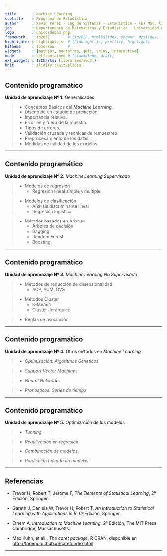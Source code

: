 ```yaml
---

title       : Machine Learning
subtitle    : Programa de Estadística  
author      : Kevin Pérez - Ing de Sistemas - Estadístico - (E) MSc. Ciencia de Datos  
job         : Departamento de Matemáticas y Estadística - Universidad de Córdoba
logo        : unicordoba3.png
framework   : io2012        # {io2012, html5slides, shower, dzslides, ...}
highlighter : highlight.js  # {highlight.js, prettify, highlight}
hitheme     : tomorrow      # 
widgets     : [mathjax, bootstrap, quiz, shiny, interactive]            
mode        : selfcontained # {standalone, draft}
ext_widgets : {rCharts: [libraries/nvd3]}
knit        : slidify::knit2slides
---
```


## Contenido programático 

**Unidad de aprendizaje Nº 1.** Generalidades 

> - Conceptos Básicos del **_Machine Learning_**.
> - Diseño de un estudio de predicción. 
> - Importancia relativa. 
> - Error en y fuera de la muestra. 
> - Tipos de errores. 
> - Validación cruzada y tecnicas de remuestreo. 
> - Preprocesamiento de los datos. 
> - Medidas de calidad de los modelos 

---

## Contenido programático 

**Unidad de aprendizaje Nº 2.**  _Machine Learning Supervisado_

> - Modelos de regresión 
>   - Regresión lineal simple y multiple 

> - Modelos de clasificación 
>   - Análisis discriminante lineal 
>   - Regresión logistica 

> - Métodos basados en Árboles 
>   - Árboles de decisión
>   - Bagging
>   - Random Forest 
>   - Boosting

---

## Contenido programático 

**Unidad de aprendizaje Nº 3.**  _Machine Learning No Supervisado_

> - Métodos de reducción de dimensionalidad 
>   - ACP, ACM, DVS

> - Métodos Cluster 
>   - K-Means 
>   - Cluster Jerárquico  

> - Reglas de asociación 

---

## Contenido programático 

**Unidad de aprendizaje Nº 4.**  Otros métodos en _Machine Learning_

> - _Optimización: Algoritmos Geneticos_

> - _Support Vector Machines_

> - _Neural Networks_

> - _Pronosticos: Series de tiempo_

---

## Contenido programático 

**Unidad de aprendizaje Nº 5.**  Optimización de los modelos 

> - _Tunning_

> - _Regulización en regresión_

> - _Combinación de modelos_

> - _Predicción basada en modelos_

---

## Referencias 

- Trevor H, Robert T, Jerome F,  _The Elements of Statistical Learning_, 2ª Edición, Springer.

- Gareth J, Daniela W, Trevor H, Robert T, _An Introduction to Statistical Learning with Applications in R_, 6ª Edición, Springer. 

- Ethem A, _Introduction to Machine Learning_, 2ª Edición, The MIT Press
Cambridge, Massachusetts.

- Max Kuhn, et all., _The caret package_, R CRAN, disponible en http://topepo.github.io/caret/index.html. 

---
